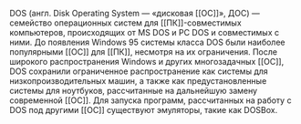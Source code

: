 DOS (англ. Disk Operating System — «дисковая [[ОС]]», ДОС) — семейство операционных систем для [[ПК]]-совместимых компьютеров, происходящих от MS DOS и PC DOS и совместимых с ними. 
До появления Windows 95 системы класса DOS были наиболее популярными [[ОС]] для [[ПК]], несмотря на их ограничения. 
После широкого распространения Windows и других многозадачных [[ОС]], DOS сохранили ограниченное распространение как системы для низкопроизводительных машин, а также как предустановленные системы для ноутбуков, рассчитанные на дальнейшую замену современной [[ОС]]. 
Для запуска программ, рассчитанных на работу с DOS под другими [[ОС]] существуют эмуляторы, такие как DOSBox.